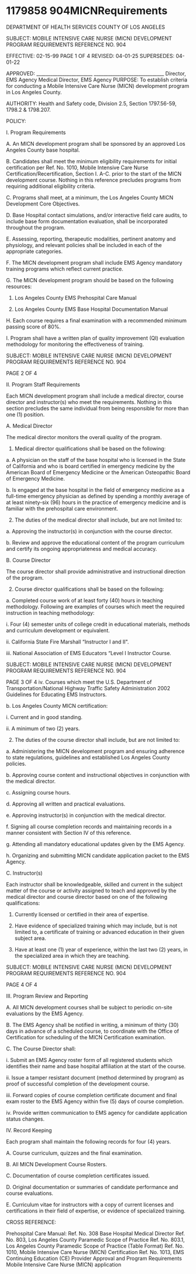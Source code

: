 # 1179858 904MICNRequirements

DEPARTMENT OF HEALTH SERVICES 
COUNTY OF LOS ANGELES 
 
SUBJECT: MOBILE INTENSIVE CARE NURSE (MICN) 
DEVELOPMENT PROGRAM REQUIREMENTS REFERENCE NO. 904 
 
 
EFFECTIVE: 02-15-99 PAGE 1 OF 4 
REVISED:  04-01-25 
SUPERSEDES: 04-01-22 
 
 
APPROVED: ________________________ ______________________________ 
Director, EMS Agency  Medical Director, EMS Agency 
PURPOSE: To establish criteria for conducting a Mobile Intensive Care Nurse (MICN) 
development program in Los Angeles County. 
 
AUTHORITY: Health and Safety code, Division 2.5, Section 1797.56-59, 1798.2 & 
1798.207. 
 
POLICY: 
 
I. Program Requirements  
 
A. An MICN development program shall be sponsored by an approved Los Angeles 
County base hospital. 
 
B. Candidates shall meet the minimum eligibility requirements for initial certification 
per Ref. No. 1010, Mobile Intensive Care Nurse Certification/Recertification, 
Section I. A-C. prior to the start of the MICN development course. Nothing in this 
reference precludes programs from requiring additional eligibility criteria. 
 
C. Programs shall meet, at a minimum, the Los Angeles County MICN Development 
Core Objectives. 
 
D. Base Hospital contact simulations, and/or interactive field care audits, to include 
base form documentation evaluation, shall be incorporated throughout the 
program. 
 
E. Assessing, reporting, therapeutic modalities, pertinent anatomy and physiology, 
and relevant policies shall be included in each of the appropriate categories. 
 
F. The MICN development program shall include EMS Agency mandatory training 
programs which reflect current practice. 
 
G. The MICN development program should be based on the following resources:  
 
1. Los Angeles County EMS Prehospital Care Manual 
 
2. Los Angeles County EMS Base Hospital Documentation Manual 
 
H. Each course requires a final examination with a recommended minimum passing 
score of 80%. 
 
I. Program shall have a written plan of quality improvement (QI) evaluation 
methodology for monitoring the effectiveness of training. 
  

SUBJECT: MOBILE INTENSIVE CARE NURSE (MICN) 
DEVELOPMENT PROGRAM REQUIREMENTS REFERENCE NO. 904 
 
 
PAGE 2 OF 4 
 
II. Program Staff Requirements 
 
Each MICN development program shall include a medical director, course director and 
instructor(s) who meet the requirements. Nothing in this section precludes the same 
individual from being responsible for more than one (1) position. 
 
A. Medical Director 
 
The medical director monitors the overall quality of the program. 
 
1. Medical director qualifications shall be based on the following: 
 
a. A physician on the staff of the base hospital who is licensed in the 
State of California and who is board certified in emergency 
medicine by the American Board of Emergency Medicine or the 
American Osteopathic Board of Emergency Medicine. 
 
b. Is engaged at the base hospital in the field of emergency medicine 
as a full-time emergency physician as defined by spending a 
monthly average of at least ninety-six (96) hours in the practice of 
emergency medicine and is familiar with the prehospital care 
environment. 
 
2. The duties of the medical director shall include, but are not limited to: 
 
a. Approving the instructor(s) in conjunction with the course director. 
 
b. Review and approve the educational content of the program 
curriculum and certify its ongoing appropriateness and medical 
accuracy. 
 
B. Course Director 
 
The course director shall provide administrative and instructional direction of the 
program. 
 
2. Course director qualifications shall be based on the following: 
 
a. Completed course work of at least forty (40) hours in teaching 
methodology. Following are examples of courses which meet the 
required instruction in teaching methodology: 
 
i. Four (4) semester units of college credit in educational 
materials, methods and curriculum development or 
equivalent. 
 
ii. California State Fire Marshall “Instructor I and II". 
 
iii. National Association of EMS Educators “Level I Instructor 
Course. 
 

SUBJECT: MOBILE INTENSIVE CARE NURSE (MICN) 
DEVELOPMENT PROGRAM REQUIREMENTS REFERENCE NO. 904 
 
 
PAGE 3 OF 4 
iv. Courses which meet the U.S. Department of 
Transportation/National Highway Traffic Safety 
Administration 2002 Guidelines for Educating EMS 
Instructors. 
 
b. Los Angeles County MICN certification: 
 
 i. Current and in good standing. 
 
 ii. A minimum of two (2) years. 
 
2. The duties of the course director shall include, but are not limited to: 
 
a. Administering the MICN development program and ensuring 
adherence to state regulations, guidelines and established Los 
Angeles County policies. 
 
b. Approving course content and instructional objectives in 
conjunction with the medical director. 
 
c. Assigning course hours. 
 
d. Approving all written and practical evaluations. 
 
e. Approving instructor(s) in conjunction with the medical director. 
 
f. Signing all course completion records and maintaining records in 
a manner consistent with Section IV of this reference. 
 
g. Attending all mandatory educational updates given by the EMS 
Agency. 
 
h. Organizing and submitting MICN candidate application packet to 
the EMS Agency. 
 
C. Instructor(s) 
 
Each instructor shall be knowledgeable, skilled and current in the subject matter 
of the course or activity assigned to teach and approved by the medical director 
and course director based on one of the following qualifications: 
 
1. Currently licensed or certified in their area of expertise. 
 
2. Have evidence of specialized training which may include, but is not 
limited to, a certificate of training or advanced education in their given 
subject area. 
 
3. Have at least one (1) year of experience, within the last two (2) years, in 
the specialized area in which they are teaching. 
  

SUBJECT: MOBILE INTENSIVE CARE NURSE (MICN) 
DEVELOPMENT PROGRAM REQUIREMENTS REFERENCE NO. 904 
 
 
PAGE 4 OF 4 
 
III. Program Review and Reporting 
 
A. All MICN development courses shall be subject to periodic on-site evaluations by 
the EMS Agency. 
 
B. The EMS Agency shall be notified in writing, a minimum of thirty (30) days in 
advance of a scheduled course, to coordinate with the Office of Certification for 
scheduling of the MICN Certification examination. 
 
C. The Course Director shall: 
 
i. Submit an EMS Agency roster form of all registered students which 
identifies their name and base hospital affiliation at the start of the course. 
 
ii. Issue a tamper resistant document (method determined by program) as 
proof of successful completion of the development course. 
 
iii. Forward copies of course completion certificate  document and final exam 
roster to the EMS Agency within five (5) days of course completion. 
 
iv. Provide written communication to EMS agency for candidate application 
status changes. 
 
IV. Record Keeping 
 
Each program shall maintain the following records for four (4) years. 
 
A. Course curriculum, quizzes and the final examination. 
 
B. All MICN Development Course Rosters. 
 
C. Documentation of course completion certificates issued. 
 
D. Original documentation or summaries of candidate  performance and course 
evaluations. 
 
E. Curriculum vitae for instructors with a copy of current licenses and certifications 
in their field of expertise, or evidence of specialized training. 
 
 
CROSS REFERENCE: 
 
Prehospital Care Manual: 
Ref. No. 308 Base Hospital Medical Director 
Ref. No. 803, Los Angeles County Paramedic Scope of Practice 
Ref. No. 803.1, Los Angeles County Paramedic Scope of Practice (Table Format) 
Ref. No. 1010, Mobile Intensive Care Nurse (MICN) Certification 
Ref. No. 1013, EMS Continuing Education (CE) Provider Approval and Program 
Requirements 
Mobile Intensive Care Nurse (MICN) application
